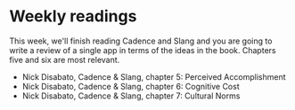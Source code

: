 # Weekly readings

This week, we'll finish reading Cadence and Slang and you are going to write a review of a single app in terms of the ideas in the book. Chapters five and six are most relevant.

- Nick Disabato, Cadence & Slang, chapter 5: Perceived Accomplishment
- Nick Disabato, Cadence & Slang, chapter 6: Cognitive Cost
- Nick Disabato, Cadence & Slang, chapter 7: Cultural Norms
